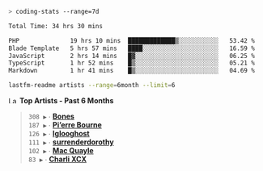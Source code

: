 ```zsh
> coding-stats --range=7d
```

<!--START_SECTION:waka-->

```txt
Total Time: 34 hrs 30 mins

PHP              19 hrs 10 mins  █████████████▒░░░░░░░░░░░   53.42 %
Blade Template   5 hrs 57 mins   ████░░░░░░░░░░░░░░░░░░░░░   16.59 %
JavaScript       2 hrs 14 mins   █▓░░░░░░░░░░░░░░░░░░░░░░░   06.25 %
TypeScript       1 hr 52 mins    █▒░░░░░░░░░░░░░░░░░░░░░░░   05.21 %
Markdown         1 hr 41 mins    █▒░░░░░░░░░░░░░░░░░░░░░░░   04.69 %
```

<!--END_SECTION:waka-->

```zsh
lastfm-readme artists --range=6month --limit=6
```

<!--START_LASTFM_ARTISTS:{"period": "6month", "rows": 6}-->
<a href="https://last.fm" target="_blank"><img src="https://user-images.githubusercontent.com/17434202/215290617-e793598d-d7c9-428f-9975-156db1ba89cc.svg" alt="Last.fm Logo" width="18" height="13"/></a> **Top Artists - Past 6 Months**

> `308 ▶️` ∙ **[Bones](https://www.last.fm/music/Bones)**<br/>
> `187 ▶️` ∙ **[Pi’erre Bourne](https://www.last.fm/music/Pi%E2%80%99erre+Bourne)**<br/>
> `126 ▶️` ∙ **[Iglooghost](https://www.last.fm/music/Iglooghost)**<br/>
> `111 ▶️` ∙ **[surrenderdorothy](https://www.last.fm/music/surrenderdorothy)**<br/>
> `102 ▶️` ∙ **[Mac Quayle](https://www.last.fm/music/Mac+Quayle)**<br/>
> `83 ▶️` ∙ **[Charli XCX](https://www.last.fm/music/Charli+XCX)**<br/>
<!--END_LASTFM_ARTISTS-->
